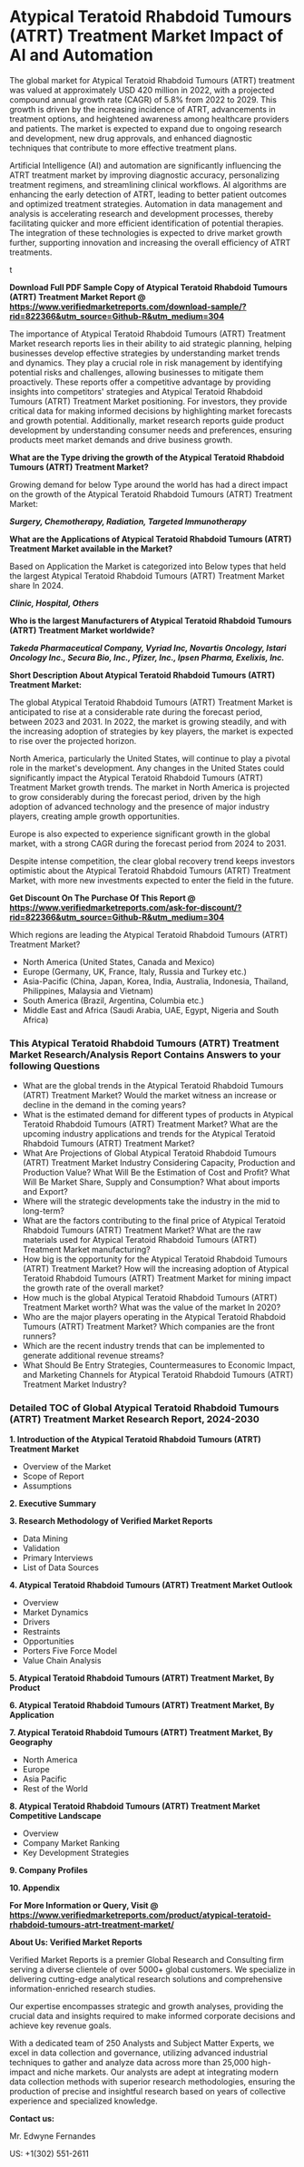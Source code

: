 <meta name="title" content="Global  Atypical Teratoid Rhabdoid Tumours (ATRT) Treatment Market Impact of AI and Automation"><meta name="description" content="  The global market for Atypical Teratoid Rhabdoid Tumours (ATRT) treatment was valued at approximately USD 420 million in 2022, with a projected compound annual growt"><meta name="title" content=" Atypical Teratoid Rhabdoid Tumours (ATRT) Treatment Market Size, Share, Scope, Trends, Growth, Opportunities, Analysis, Forecast"> <h1>Atypical Teratoid Rhabdoid Tumours (ATRT) Treatment Market Impact of AI and Automation</h1> <p>The global market for Atypical Teratoid Rhabdoid Tumours (ATRT) treatment was valued at approximately USD 420 million in 2022, with a projected compound annual growth rate (CAGR) of 5.8% from 2022 to 2029. This growth is driven by the increasing incidence of ATRT, advancements in treatment options, and heightened awareness among healthcare providers and patients. The market is expected to expand due to ongoing research and development, new drug approvals, and enhanced diagnostic techniques that contribute to more effective treatment plans.</p> <p>Artificial Intelligence (AI) and automation are significantly influencing the ATRT treatment market by improving diagnostic accuracy, personalizing treatment regimens, and streamlining clinical workflows. AI algorithms are enhancing the early detection of ATRT, leading to better patient outcomes and optimized treatment strategies. Automation in data management and analysis is accelerating research and development processes, thereby facilitating quicker and more efficient identification of potential therapies. The integration of these technologies is expected to drive market growth further, supporting innovation and increasing the overall efficiency of ATRT treatments.</p> t</p><p id="" class=""><strong>Download Full PDF Sample Copy of Atypical Teratoid Rhabdoid Tumours (ATRT) Treatment Market Report @ <a href="https://www.verifiedmarketreports.com/download-sample/?rid=822366&utm_source=Github-R&utm_medium=304" target="_blank">https://www.verifiedmarketreports.com/download-sample/?rid=822366&utm_source=Github-R&utm_medium=304</a></strong></p><p>The importance of&nbsp;Atypical Teratoid Rhabdoid Tumours (ATRT) Treatment Market research reports lies in their ability to aid strategic planning, helping businesses develop effective strategies by understanding market trends and dynamics. They play a crucial role in risk management by identifying potential risks and challenges, allowing businesses to mitigate them proactively. These reports offer a competitive advantage by providing insights into competitors' strategies and Atypical Teratoid Rhabdoid Tumours (ATRT) Treatment Market positioning. For investors, they provide critical data for making informed decisions by highlighting market forecasts and growth potential. Additionally, market research reports guide product development by understanding consumer needs and preferences, ensuring products meet market demands and drive business growth.</p><p><strong>What are the&nbsp;Type driving the growth of the Atypical Teratoid Rhabdoid Tumours (ATRT) Treatment Market?</strong></p><p id="" class="">Growing demand for below Type around the world has had a direct impact on the growth of the Atypical Teratoid Rhabdoid Tumours (ATRT) Treatment Market:</p><em><strong>Surgery, Chemotherapy, Radiation, Targeted Immunotherapy</strong></em></p><strong>What are the&nbsp;Applications&nbsp;of Atypical Teratoid Rhabdoid Tumours (ATRT) Treatment Market available in the Market?</strong></p><p id="" class="">Based on Application the Market is categorized into Below types that held the largest Atypical Teratoid Rhabdoid Tumours (ATRT) Treatment Market share In 2024.</p><em><strong>Clinic, Hospital, Others</strong></em></p><strong>Who is the largest Manufacturers of Atypical Teratoid Rhabdoid Tumours (ATRT) Treatment Market worldwide?</strong></p><p><em><strong>Takeda Pharmaceutical Company, Vyriad Inc, Novartis Oncology, Istari Oncology Inc., Secura Bio, Inc., Pfizer, Inc., Ipsen Pharma, Exelixis, Inc.</strong></em></p><p id="" class=""><strong>Short Description About Atypical Teratoid Rhabdoid Tumours (ATRT) Treatment Market:</strong></p><p>The global Atypical Teratoid Rhabdoid Tumours (ATRT) Treatment Market is anticipated to rise at a considerable rate during the forecast period, between 2023 and 2031. In 2022, the market is growing steadily, and with the increasing adoption of strategies by key players, the market is expected to rise over the projected horizon.</p><p>North America, particularly the United States, will continue to play a pivotal role in the market's development. Any changes in the United States could significantly impact the Atypical Teratoid Rhabdoid Tumours (ATRT) Treatment Market growth trends. The market in North America is projected to grow considerably during the forecast period, driven by the high adoption of advanced technology and the presence of major industry players, creating ample growth opportunities.</p><p>Europe is also expected to experience significant growth in the global market, with a strong CAGR during the forecast period from 2024 to 2031.</p><p>Despite intense competition, the clear global recovery trend keeps investors optimistic about the Atypical Teratoid Rhabdoid Tumours (ATRT) Treatment Market, with more new investments expected to enter the field in the future.</p><p id="" class=""><strong>Get Discount On The Purchase Of This Report @ <a href="https://www.verifiedmarketreports.com/ask-for-discount/?rid=822366&utm_source=Github-R&utm_medium=304" target="_blank">https://www.verifiedmarketreports.com/ask-for-discount/?rid=822366&utm_source=Github-R&utm_medium=304</a></strong></p>Which regions are leading the Atypical Teratoid Rhabdoid Tumours (ATRT) Treatment Market?</p><ul><li>North America (United States, Canada and Mexico)</li><li>Europe (Germany, UK, France, Italy, Russia and Turkey etc.)</li><li>Asia-Pacific (China, Japan, Korea, India, Australia, Indonesia, Thailand, Philippines, Malaysia and Vietnam)</li><li>South America (Brazil, Argentina, Columbia etc.)</li><li>Middle East and Africa (Saudi Arabia, UAE, Egypt, Nigeria and South Africa)</li></ul><h3 id="" class="">This Atypical Teratoid Rhabdoid Tumours (ATRT) Treatment Market Research/Analysis Report Contains Answers to your following Questions</h3><ul><li>What are the global trends in the Atypical Teratoid Rhabdoid Tumours (ATRT) Treatment Market? Would the market witness an increase or decline in the demand in the coming years?</li><li>What is the estimated demand for different types of products in Atypical Teratoid Rhabdoid Tumours (ATRT) Treatment Market? What are the upcoming industry applications and trends for the Atypical Teratoid Rhabdoid Tumours (ATRT) Treatment Market?</li><li>What Are Projections of Global Atypical Teratoid Rhabdoid Tumours (ATRT) Treatment Market Industry Considering Capacity, Production and Production Value? What Will Be the Estimation of Cost and Profit? What Will Be Market Share, Supply and Consumption? What about imports and Export?</li><li>Where will the strategic developments take the industry in the mid to long-term?</li><li>What are the factors contributing to the final price of Atypical Teratoid Rhabdoid Tumours (ATRT) Treatment Market? What are the raw materials used for Atypical Teratoid Rhabdoid Tumours (ATRT) Treatment Market manufacturing?</li><li>How big is the opportunity for the Atypical Teratoid Rhabdoid Tumours (ATRT) Treatment Market? How will the increasing adoption of Atypical Teratoid Rhabdoid Tumours (ATRT) Treatment Market for mining impact the growth rate of the overall market?</li><li>How much is the global Atypical Teratoid Rhabdoid Tumours (ATRT) Treatment Market worth? What was the value of the market In 2020?</li><li>Who are the major players operating in the Atypical Teratoid Rhabdoid Tumours (ATRT) Treatment Market? Which companies are the front runners?</li><li>Which are the recent industry trends that can be implemented to generate additional revenue streams?</li><li>What Should Be Entry Strategies, Countermeasures to Economic Impact, and Marketing Channels for Atypical Teratoid Rhabdoid Tumours (ATRT) Treatment Market Industry?</li></ul><h3 id="" class="">Detailed TOC of Global Atypical Teratoid Rhabdoid Tumours (ATRT) Treatment Market Research Report, 2024-2030</h3><p id="" class=""><strong>1. Introduction of the Atypical Teratoid Rhabdoid Tumours (ATRT) Treatment Market</strong></p><ul><li>Overview of the Market</li><li>Scope of Report</li><li>Assumptions</li></ul><p id="" class=""><strong>2. Executive Summary</strong></p><p id="" class=""><strong>3. Research Methodology of Verified Market Reports</strong></p><ul><li>Data Mining</li><li>Validation</li><li>Primary Interviews</li><li>List of Data Sources</li></ul><p id="" class=""><strong>4. Atypical Teratoid Rhabdoid Tumours (ATRT) Treatment Market Outlook</strong></p><ul><li>Overview</li><li>Market Dynamics</li><li>Drivers</li><li>Restraints</li><li>Opportunities</li><li>Porters Five Force Model</li><li>Value Chain Analysis</li></ul><p id="" class=""><strong>5. Atypical Teratoid Rhabdoid Tumours (ATRT) Treatment Market, By Product</strong></p><p id="" class=""><strong>6. Atypical Teratoid Rhabdoid Tumours (ATRT) Treatment Market, By Application</strong></p><p id="" class=""><strong>7. Atypical Teratoid Rhabdoid Tumours (ATRT) Treatment Market, By Geography</strong></p><ul><li>North America</li><li>Europe</li><li>Asia Pacific</li><li>Rest of the World</li></ul><p id="" class=""><strong>8. Atypical Teratoid Rhabdoid Tumours (ATRT) Treatment Market Competitive Landscape</strong></p><ul><li>Overview</li><li>Company Market Ranking</li><li>Key Development Strategies</li></ul><p id="" class=""><strong>9. Company Profiles</strong></p><p id="" class=""><strong>10. Appendix</strong></p><p id="" class=""><strong>For More Information or Query, Visit @ <a href="https://www.verifiedmarketreports.com/product/atypical-teratoid-rhabdoid-tumours-atrt-treatment-market/" target="_blank">https://www.verifiedmarketreports.com/product/atypical-teratoid-rhabdoid-tumours-atrt-treatment-market/</a></strong></p><p id="" class=""><strong>About Us: Verified Market Reports</strong></p><p id="" class="">Verified Market Reports is a premier Global Research and Consulting firm serving a diverse clientele of over 5000+ global customers. We specialize in delivering cutting-edge analytical research solutions and comprehensive information-enriched research studies.</p><p id="" class="">Our expertise encompasses strategic and growth analyses, providing the crucial data and insights required to make informed corporate decisions and achieve key revenue goals.</p><p id="" class="">With a dedicated team of 250 Analysts and Subject Matter Experts, we excel in data collection and governance, utilizing advanced industrial techniques to gather and analyze data across more than 25,000 high-impact and niche markets. Our analysts are adept at integrating modern data collection methods with superior research methodologies, ensuring the production of precise and insightful research based on years of collective experience and specialized knowledge.</p><p id="" class=""><strong>Contact us:</strong></p><p id="" class="">Mr. Edwyne Fernandes</p><p id="" class="">US: +1(302) 551-2611</p>
